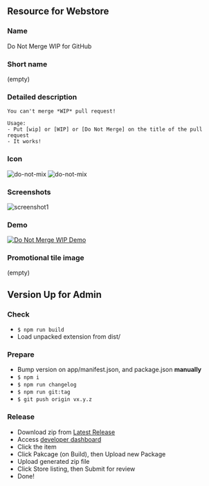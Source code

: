 ## Resource for Webstore

### Name
Do Not Merge WIP for GitHub

### Short name
(empty)

### Detailed description

```
You can't merge *WIP* pull request!

Usage:
- Put [wip] or [WIP] or [Do Not Merge] on the title of the pull request
- It works!
```

### Icon
![do-not-mix](https://raw.githubusercontent.com/sanemat/do-not-merge-wip-for-github/a7cbb8270599a41394d488f4aaffc1f3e58925fe/app/images/icon2-128.png)
![do-not-mix](https://raw.githubusercontent.com/sanemat/do-not-merge-wip-for-github/a7cbb8270599a41394d488f4aaffc1f3e58925fe/app/images/icon2-16.png)

### Screenshots
![screenshot1](https://lh5.googleusercontent.com/e76vtjWYzwgwQcDr6FpLtpvgNLev6ZZkvRzk4GR3V6E9Cb5TQEWDHGat5DGWza5Cje04qWg155w=s400-h275-e365)

### Demo

[![Do Not Merge WIP Demo](http://img.youtube.com/vi/89jY5OuXgwU/0.jpg)](https://www.youtube.com/watch?v=89jY5OuXgwU)

### Promotional tile image
(empty)

## Version Up for Admin

### Check

- `$ npm run build`
- Load unpacked extension from dist/

### Prepare

- Bump version on app/manifest.json, and package.json __manually__
- `$ npm i`
- `$ npm run changelog`
- `$ npm run git:tag`
- `$ git push origin vx.y.z`

### Release

- Download zip from [Latest Release](https://github.com/sanemat/do-not-merge-wip-for-github/releases/latest)
- Access [developer dashboard](https://chrome.google.com/webstore/developer/dashboard)
- Click the item
- Click Pakcage (on Build), then Upload new Package
- Upload generated zip file
- Click Store listing, then Submit for review
- Done!
